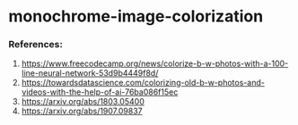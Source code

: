 # monochrome-image-colorization

### References:
1. https://www.freecodecamp.org/news/colorize-b-w-photos-with-a-100-line-neural-network-53d9b4449f8d/
2. https://towardsdatascience.com/colorizing-old-b-w-photos-and-videos-with-the-help-of-ai-76ba086f15ec
3. https://arxiv.org/abs/1803.05400
4. https://arxiv.org/abs/1907.09837
